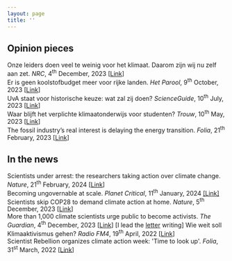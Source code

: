 ```yaml
---
layout: page
title: ''
---
```


## Opinion pieces
Onze leiders doen veel te weinig voor het klimaat. Daarom zijn wij nu zelf aan zet. *NRC*, 4<sup>th</sup> December, 2023 [[Link](https://www.nrc.nl/nieuws/2023/12/04/onze-leiders-doen-veel-te-weinig-voor-het-klimaat-daarom-zijn-wij-nu-zelf-aan-zet-a4183205)] <br>
Er is geen koolstofbudget meer voor rijke landen. *Het Parool*, 9<sup>th</sup> October, 2023 [[Link](https://www.parool.nl/columns-opinie/opinie-er-is-geen-koolstofbudget-meer-voor-rijke-landen-stop-met-koolstofgraaien~b40169a8/)] <br>
UvA staat voor historische keuze: wat zal zij doen? *ScienceGuide*, 10<sup>th</sup> July, 2023 [[Link](https://www.scienceguide.nl/2023/07/uva-staat-voor-historische-keuze-wat-zal-zij-doen/)] <br>
Waar blijft het verplichte klimaatonderwijs voor studenten? *Trouw*, 10<sup>th</sup> May, 2023 [[Link](https://www.trouw.nl/opinie/waar-blijft-het-verplichte-klimaatonderwijs-voor-studenten~bd171db8/)] <br>
The fossil industry’s real interest is delaying the energy transition. *Folia*, 21<sup>th</sup> February, 2023 [[Link](https://www.folia.nl/international/155733/the-fossil-industrys-real-interest-is-delaying-the-energy-transition)]

## In the news
Scientists under arrest: the researchers taking action over climate change. *Nature*, 21<sup>th</sup> February, 2024 [[Link](https://www.nature.com/articles/d41586-024-00480-3)] <br>
Becoming ungovernable at scale. *Planet Critical*, 11<sup>th</sup> January, 2024 [[Link]](https://www.planetcritical.com/p/becoming-ungovernable-at-scale) <br>
Scientists skip COP28 to demand climate action at home. *Nature*, 5<sup>th</sup> December, 2023 [[Link](https://www.nature.com/articles/d41586-023-03829-2)] <br>
More than 1,000 climate scientists urge public to become activists. *The Guardian*, 4<sup>th</sup> December, 2023 [[Link](https://www.theguardian.com/environment/2023/dec/04/more-than-1000-climate-scientists-urge-public-to-become-activists)] [I lead the [letter](https://scientistrebellion.org/sign/) writing]
Wie weit soll Klimaaktivismus gehen? *Radio FM4*, 19<sup>th</sup> April, 2022 [[Link](https://fm4.orf.at/stories/3023630/)] <br>
Scientist Rebellion organizes climate action week: 'Time to look up'. *Folia*, 31<sup>st</sup> March, 2022 [[Link](https://www.folia.nl/international/151115/scientist-rebellion-organizes-climate-action-week-time-to-look-up)] <br>

